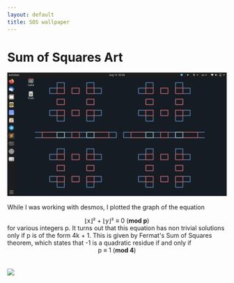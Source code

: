 ```yaml
---
layout: default
title: SOS wallpaper
---
```


# Sum of Squares Art 

<img src = "images/wallpaper_art_1.png?raw=true"/>

While I was working with desmos, I plotted the graph of the equation 
<div align = "center"> 
  ⌊x⌋²  +  ⌊y⌋² ≡ 0  (<b>mod p</b>)
</div> 
for various integers p. It turns out that this equation has non trivial solutions only if p is of the form 4k + 1. This is given by Fermat's Sum of Squares theorem, which states that -1 is a quadratic residue if and only if 
<div align = "center"> 
  p ≡ 1  (<b>mod 4</b>)
</div> 
<br/><br/>
<img src = "images/wallpaper_art_desmos.gif?raw=true"/>
